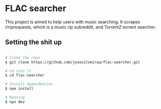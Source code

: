 # FLAC searcher

This project is aimed to help users with music searching. It scrapes r/riprequests, which is a music rip subreddit, and TorrentZ torrent searcher.

## Setting the shit up

```bash

# Clone the repo
$ git clone https://github.com/josesilveiraa/flac-searcher.git

# Cd into it
$ cd flac-searcher

# Install dependencies
$ npm install

# Running
$ npx dev

```

